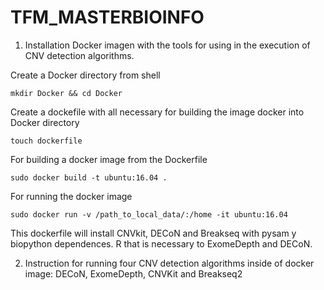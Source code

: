 # TFM_MASTERBIOINFO


1. Installation Docker imagen with the tools for using in the execution of CNV detection algorithms. 

  Create a Docker directory from shell
  
    mkdir Docker && cd Docker

 Create a dockefile with all necessary for building the image docker into Docker directory 
 
    touch dockerfile 

 For building a docker image from the Dockerfile
 
    sudo docker build -t ubuntu:16.04 .

 For running the docker image
 
    sudo docker run -v /path_to_local_data/:/home -it ubuntu:16.04

    
 This dockerfile will install CNVkit, DECoN and Breakseq with pysam y biopython dependences. R that is necessary to ExomeDepth and DECoN.



2. Instruction for running four CNV detection algorithms inside of docker image: DECoN, ExomeDepth, CNVKit and Breakseq2 
